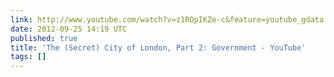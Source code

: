 ```yaml
---
link: http://www.youtube.com/watch?v=z1ROpIKZe-c&feature=youtube_gdata
date: 2012-09-25 14:19 UTC
published: true
title: 'The (Secret) City of London, Part 2: Government - YouTube'
tags: []
---
```



